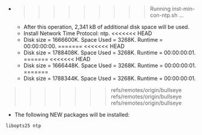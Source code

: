 * >>>>>>>>> Running inst-min-con-ntp.sh ...
  * After this operation, 2,341 kB of additional disk space will be used.
  * Install Network Time Protocol: ntp.
<<<<<<< HEAD
  * Disk size = 1666600K. Space Used = 3268K. Runtime = 00:00:00:00.
=======
<<<<<<< HEAD
  * Disk size = 1788408K. Space Used = 3268K. Runtime = 00:00:00:01.
=======
<<<<<<< HEAD
  * Disk size = 1666448K. Space Used = 3268K. Runtime = 00:00:00:01.
=======
  * Disk size = 1788344K. Space Used = 3268K. Runtime = 00:00:00:01.
>>>>>>> refs/remotes/origin/bullseye
>>>>>>> refs/remotes/origin/bullseye
>>>>>>> refs/remotes/origin/bullseye
  * The following NEW packages will be installed:
  ```bash
libopts25 ntp
  ```
